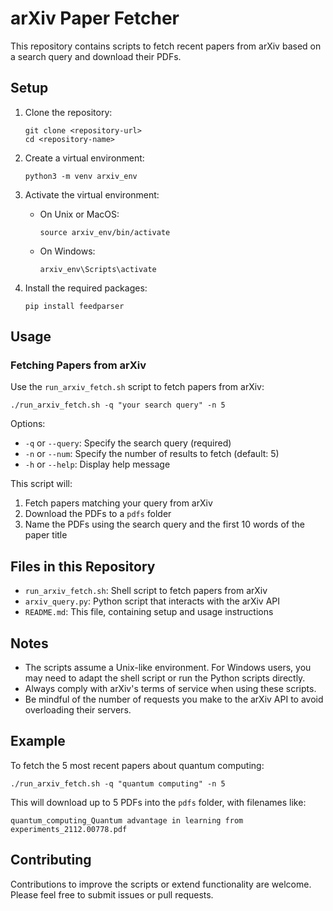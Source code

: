 # arXiv Paper Fetcher

This repository contains scripts to fetch recent papers from arXiv based on a search query and download their PDFs.

## Setup

1. Clone the repository:
   ```
   git clone <repository-url>
   cd <repository-name>
   ```

2. Create a virtual environment:
   ```
   python3 -m venv arxiv_env
   ```

3. Activate the virtual environment:
   - On Unix or MacOS:
     ```
     source arxiv_env/bin/activate
     ```
   - On Windows:
     ```
     arxiv_env\Scripts\activate
     ```

4. Install the required packages:
   ```
   pip install feedparser
   ```

## Usage

### Fetching Papers from arXiv

Use the `run_arxiv_fetch.sh` script to fetch papers from arXiv:

```
./run_arxiv_fetch.sh -q "your search query" -n 5
```

Options:
- `-q` or `--query`: Specify the search query (required)
- `-n` or `--num`: Specify the number of results to fetch (default: 5)
- `-h` or `--help`: Display help message

This script will:
1. Fetch papers matching your query from arXiv
2. Download the PDFs to a `pdfs` folder
3. Name the PDFs using the search query and the first 10 words of the paper title

## Files in this Repository

- `run_arxiv_fetch.sh`: Shell script to fetch papers from arXiv
- `arxiv_query.py`: Python script that interacts with the arXiv API
- `README.md`: This file, containing setup and usage instructions

## Notes

- The scripts assume a Unix-like environment. For Windows users, you may need to adapt the shell script or run the Python scripts directly.
- Always comply with arXiv's terms of service when using these scripts.
- Be mindful of the number of requests you make to the arXiv API to avoid overloading their servers.

## Example

To fetch the 5 most recent papers about quantum computing:

```
./run_arxiv_fetch.sh -q "quantum computing" -n 5
```

This will download up to 5 PDFs into the `pdfs` folder, with filenames like:
```
quantum_computing_Quantum advantage in learning from experiments_2112.00778.pdf
```

## Contributing

Contributions to improve the scripts or extend functionality are welcome. Please feel free to submit issues or pull requests.
